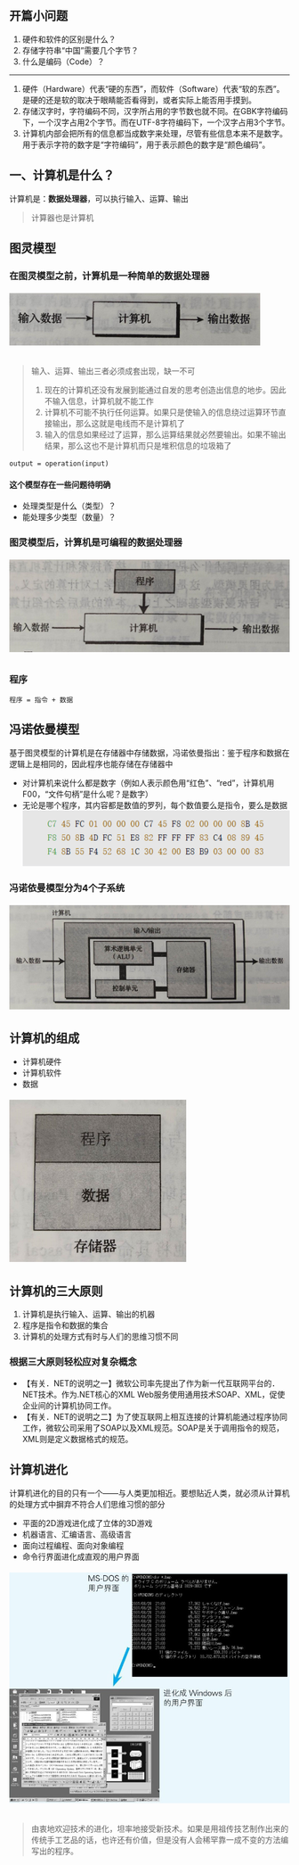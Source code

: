 ## 开篇小问题
1. 硬件和软件的区别是什么？
2. 存储字符串“中国”需要几个字节？
3. 什么是编码（Code）？

---
1. 硬件（Hardware）代表“硬的东西”，而软件（Software）代表“软的东西”。是硬的还是软的取决于眼睛能否看得到，或者实际上能否用手摸到。
2. 存储汉字时，字符编码不同，汉字所占用的字节数也就不同。在GBK字符编码下，一个汉字占用2个字节。而在UTF-8字符编码下，一个汉字占用3个字节。
3. 计算机内部会把所有的信息都当成数字来处理，尽管有些信息本来不是数字。用于表示字符的数字是“字符编码”，用于表示颜色的数字是“颜色编码”。


## 一、计算机是什么？
计算机是：**数据处理器**，可以执行输入、运算、输出
> 计算器也是计算机

## 图灵模型
### 在图灵模型之前，计算机是一种简单的数据处理器
###### ![](images/%E5%9B%BE1-%E5%8D%95%E4%B8%80%E7%9B%AE%E6%A0%87%E8%AE%A1%E7%AE%97%E6%9C%BA%E5%99%A8.png)
> 输入、运算、输出三者必须成套出现，缺一不可
> 1. 现在的计算机还没有发展到能通过自发的思考创造出信息的地步。因此不输入信息，计算机就不能工作
> 2. 计算机不可能不执行任何运算。如果只是使输入的信息绕过运算环节直接输出，那么这就是电线而不是计算机了
> 3. 输入的信息如果经过了运算，那么运算结果就必然要输出。如果不输出结果，那么这也不是计算机而只是堆积信息的垃圾箱了
```
output = operation(input)
```

#### 这个模型存在一些问题待明确
- 处理类型是什么（类型）？
- 能处理多少类型（数量）？

### 图灵模型后，计算机是可编程的数据处理器
###### ![](images/%E5%9B%BE2-%E5%9F%BA%E4%BA%8E%E5%9B%BE%E7%81%B5%E6%A8%A1%E5%9E%8B%E7%9A%84%E8%AE%A1%E7%AE%97%E6%9C%BA.png)

### 程序
```
程序 = 指令 + 数据
```

## 冯诺依曼模型
基于图灵模型的计算机是在存储器中存储数据，冯诺依曼指出：鉴于程序和数据在逻辑上是相同的，因此程序也能存储在存储器中
- 对计算机来说什么都是数字（例如人表示颜色用“红色”、“red”，计算机用F00，“文件句柄”是什么呢？是数字）
- 无论是哪个程序，其内容都是数值的罗列，每个数值要么是指令，要么是数据
    ![](images/%E5%9B%BE4-%E6%9C%BA%E5%99%A8%E8%AF%AD%E8%A8%80%E7%A4%BA%E4%BE%8B.png)
### 冯诺依曼模型分为4个子系统
###### ![](images/%E5%9B%BE3-%E5%86%AF%E8%AF%BA%E4%BE%9D%E6%9B%BC%E6%A8%A1%E5%9E%8B.png)

## 计算机的组成
- 计算机硬件
- 计算机软件
- 数据
###### ![](images/%E5%9B%BE5-%E5%AD%98%E5%82%A8%E5%99%A8%E4%B8%AD%E7%9A%84%E7%A8%8B%E5%BA%8F%E5%92%8C%E6%95%B0%E6%8D%AE.png)

## 计算机的三大原则
1. 计算机是执行输入、运算、输出的机器
2. 程序是指令和数据的集合
3. 计算机的处理方式有时与人们的思维习惯不同

### 根据三大原则轻松应对复杂概念
- 【有关．NET的说明之一】微软公司率先提出了作为新一代互联网平台的．NET技术。作为.NET核心的XML Web服务使用通用技术SOAP、XML，促使企业间的计算机协同工作。
- 【有关．NET的说明之二】为了使互联网上相互连接的计算机能通过程序协同工作，微软公司采用了SOAP以及XML规范。SOAP是关于调用指令的规范，XML则是定义数据格式的规范。

## 计算机进化
计算机进化的目的只有一个——与人类更加相近。要想贴近人类，就必须从计算机的处理方式中摒弃不符合人们思维习惯的部分
- 平面的2D游戏进化成了立体的3D游戏
- 机器语言、汇编语言、高级语言
- 面向过程编程、面向对象编程
- 命令行界面进化成直观的用户界面
###### ![](images/%E5%9B%BE7-%E7%94%A8%E6%88%B7%E7%95%8C%E9%9D%A2%E8%BF%9B%E5%8C%96.png)

> 由衷地欢迎技术的进化，坦率地接受新技术。如果是用祖传技艺制作出来的传统手工艺品的话，也许还有价值，但是没有人会稀罕靠一成不变的方法编写出的程序。
